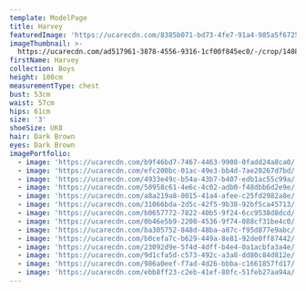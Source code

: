 ```yaml
---
template: ModelPage
title: Harvey
featuredImage: 'https://ucarecdn.com/8385b071-bd73-4fe7-91a4-985a5f672515/'
imageThumbnail: >-
  https://ucarecdn.com/ad517961-3878-4556-9316-1cf00f845ec0/-/crop/1408x1748/0,58/-/preview/
firstName: Harvey
collection: Boys
height: 100cm
measurementType: chest
bust: 53cm
waist: 57cm
hips: 61cm
size: '3'
shoeSize: UK8
hair: Dark Brown
eyes: Dark Brown
imagePortfolio:
  - image: 'https://ucarecdn.com/b9f46bd7-7467-4463-9908-0fadd24a8ca0/'
  - image: 'https://ucarecdn.com/efc200bc-01ac-49e3-bb4d-7ae20267d7bd/'
  - image: 'https://ucarecdn.com/4933e49c-b54a-43b7-b407-edb1ac55c99a/'
  - image: 'https://ucarecdn.com/50958c61-4e6c-4c02-adb0-f48dbb6d2e9e/'
  - image: 'https://ucarecdn.com/a8a219a8-0015-41a4-afee-c25fd2982a8e/'
  - image: 'https://ucarecdn.com/31066bda-2d5c-42f5-9b38-92bf5ca45713/'
  - image: 'https://ucarecdn.com/b0657772-7822-40b5-9f24-6cc9538d8dcd/'
  - image: 'https://ucarecdn.com/0b46e5b9-2200-4536-9f74-088cf31be4c0/'
  - image: 'https://ucarecdn.com/ba305752-848d-48ba-a87c-f95d877e9abc/'
  - image: 'https://ucarecdn.com/b0cefa7c-b629-449a-8e81-92de0ff87442/'
  - image: 'https://ucarecdn.com/23092d9e-5f4d-4dff-b4e4-0a1acbfa3a4e/'
  - image: 'https://ucarecdn.com/9d1cfa5d-c573-492c-a3a8-dd80c84d812e/'
  - image: 'https://ucarecdn.com/986a0eef-f7ad-4d26-bbba-c1661857fd17/'
  - image: 'https://ucarecdn.com/ebb8ff23-c2eb-41ef-80fc-51feb27aa94a/'
---
```


